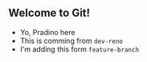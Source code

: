 ## Welcome to Git!

- Yo, Pradino here
- This is comming from `dev-reno`
- I'm adding this form `feature-branch`
